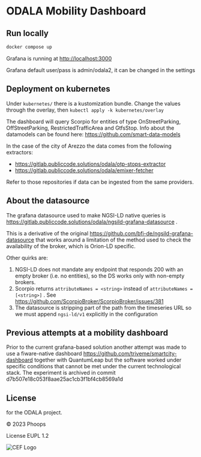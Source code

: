 # ODALA Mobility Dashboard

## Run locally

```sh
docker compose up
```

Grafana is running at <http://localhost:3000>

Grafana default user/pass is admin/odala2, it can be changed in the settings

## Deployment on kubernetes

Under `kubernetes/` there is a kustomization bundle.
Change the values through the overlay, then `kubectl apply -k kubernetes/overlay`

The dashboard will query Scorpio for entities of type OnStreetParking, OffStreetParking, RestrictedTrafficArea
and GtfsStop. Info about the datamodels can be found here: <https://github.com/smart-data-models>

In the case of the city of Arezzo the data comes from the following extractors:

- https://gitlab.publiccode.solutions/odala/otp-stops-extractor
- https://gitlab.publiccode.solutions/odala/emixer-fetcher

Refer to those repositories if data can be ingested from the same providers.

## About the datasource

The grafana datasource used to make NGSI-LD native queries is
<https://gitlab.publiccode.solutions/odala/ngsild-grafana-datasource> .

This is a derivative of the original <https://github.com/bfi-de/ngsild-grafana-datasource>
that works around a limitation of the method used to check the availability of
the broker, which is  Orion-LD specific.

Other quirks are:

1. NGSI-LD does not mandate any endpoint that responds 200 with an empty broker
   (i.e. no entities), so the DS works only with non-empty brokers.
2. Scorpio returns `attributeNames = <string>` instead of
   `attributeNames = [<string>]` . See <https://github.com/ScorpioBroker/ScorpioBroker/issues/381>
3. The datasource is stripping part of the path from the timeseries URL so we
   must append `ngsi-ld/v1` explicitly in the configuration

## Previous attempts at a mobility dashboard

Prior to the current grafana-based solution another attempt was made to use a
fiware-native dashboard <https://github.com/triveme/smartcity-dashboard> together
with QuantumLeap but the software worked under specific conditions that cannot
be met under the current technological stack. The experiment is archived in
commit d7b507e18c053f8aae25ac1cb3f1bf4cb8569a1d

## License

for the ODALA project.

© 2023 Phoops

License EUPL 1.2

![CEF Logo](https://ec.europa.eu/inea/sites/default/files/ceflogos/en_horizontal_cef_logo_2.png)
